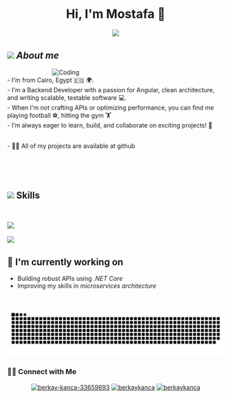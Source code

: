 <h1 align="center">Hi, I'm Mostafa 👋</h1> 

  <p align="center"> 
      <img src="https://readme-typing-svg.herokuapp.com?font=Fira+Code&pause=1000&color=F70484&center=true&vCenter=true&width=435&lines=%F0%9F%91%8B+Welcome+to+the+Working+Dev's+Hero+%F0%9F%9A%80++;I'm+a+Backend+Developer">
  </p>

## <img src = "https://vectorified.com/images/about-me-icon-png-19.png" width =25px> *About me*
<img align="right" alt="Coding" width="400" src="https://i.pinimg.com/originals/e8/f4/53/e8f453469a3ec97ecd354df465d73913.gif">
<br> - I'm from Cairo, Egypt 🇪🇬 🌍.  
<br> - I'm a Backend Developer with a passion for Angular, clean architecture, and writing scalable, testable software 💻.  
<br> - When I'm not crafting APIs or optimizing performance, you can find me <br> playing football ⚽, hitting the gym 🏋
<br> - I’m always eager to learn, build, and collaborate on exciting projects! 🚀  
<br>

<!-- <br>- 🌱 I'm currently learning and working on **java,html,css,c,**</br>-->

<br>- 👨‍💻 All of my projects are available at github</br>

<br><br><br>


<!--<h3 align="left">🛠 Languages & Tools:</h3>-->
## <img src="https://media2.giphy.com/media/QssGEmpkyEOhBCb7e1/giphy.gif?cid=ecf05e47a0n3gi1bfqntqmob8g9aid1oyj2wr3ds3mg700bl&rid=giphy.gif" width ="25"><b> Skills</b>
<br>
  
<p align="left">
  <img src="https://skillicons.dev/icons?i=cs,dotnet,html,css,bootstrap,js,angular,git,postman,stackoverflow,azure,docker,kubernetes,mysql,redis,linux&perline=8"/>
</p>
<img src="https://user-images.githubusercontent.com/73097560/115834477-dbab4500-a447-11eb-908a-139a6edaec5c.gif">


## 🔭 I'm currently working on

- Building robust APIs using *.NET Core*  
- Improving my skills in *microservices architecture*
 <!--  
[<img style="margin-left: 6.5px" src="wdh-logo.png" alt="bugsplat slingshot" height="150px">]-->
  
  <p align="left"> 
    <a href="https://www.linkedin.com/in/mostafaramadan1/">
<!--       <img src="https://img.shields.io/badge/LinkedIn-0060A0?style=for-the-badge&logo=linkedin&logoColor=white" height="40"/> -->
  </p>


<!--<h3 align="left">🛠 Languages & Tools:</h3>-->

<br>
  
  <p align="left">
<!--     <img src="https://skillicons.dev/icons?i=cpp,cs,dotnet,html,css,bootstrap,js,angular,git,postman,stackoverflow&perline=11"/> -->
  </p>
<!-- <img src="https://user-images.githubusercontent.com/73097560/115834477-dbab4500-a447-11eb-908a-139a6edaec5c.gif"> -->

  
  <p align="left">
<!--       <img src="https://github-readme-stats.vercel.app/api/top-langs?username=mostafaramadan1&layout=compact&langs_count=5&theme=codeSTACKr"/> -->
    <a/> <!-- Snake -->
      <img src="https://raw.githubusercontent.com/platane/snk/output/github-contribution-grid-snake-dark.svg">
  </p>



  <h3> 🤝🏻 Connect with Me </h3>
  <p align="center">
<a href="https://www.linkedin.com/in/mostafaramadan1/" target="blank"><img align="center" src="https://raw.githubusercontent.com/rahuldkjain/github-profile-readme-generator/master/src/images/icons/Social/linked-in-alt.svg" alt="berkay-kanca-33659693" height="30" width="40" /></a>
<a href="https://www.instagram.com/mostafa_ramadan177/" target="blank"><img align="center" src="https://raw.githubusercontent.com/rahuldkjain/github-profile-readme-generator/master/src/images/icons/Social/instagram.svg" alt="berkaykanca" height="30" width="40" /></a>
<a href="https://www.hackerrank.com/profile/mostafaelmarakp1" target="blank"><img align="center" src="https://raw.githubusercontent.com/rahuldkjain/github-profile-readme-generator/master/src/images/icons/Social/hackerrank.svg" alt="berkaykanca" height="30" width="40" /></a>
</p>
<!--
<p align="center">
  <a href="https://www.linkedin.com/in/mostafaramadan1/" target="_blank" rel="noopener noreferrer"><img src="https://img.icons8.com/plasticine/100/000000/linkedin.png" width="50" /></a>
  <a href="https://wa.me/01003597361" target="_blank" rel="noopener noreferrer"><img src="https://img.icons8.com/plasticine/100/000000/whatsapp.png" width="50" /></a>  
  <a href="https://www.instagram.com/mostafa_ramadan177/" target="_blank" rel="noopener noreferrer"><img src="https://img.icons8.com/plasticine/100/000000/instagram-new.png" width="50" /></a>
  <a href="mailto:mostafaelmarakpy1@gmail.com" target="_blank" rel="noopener noreferrer"><img src="https://img.icons8.com/plasticine/100/000000/gmail.png"  width="50" /></a>
</p>-->
